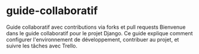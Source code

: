 # guide-collaboratif
Guide collaboratif avec contributions via forks et pull requests
Bienvenue dans le guide collaboratif pour le projet Django. Ce guide explique 
comment configurer l'environnement de développement, contribuer au projet, 
et suivre les tâches avec Trello.
